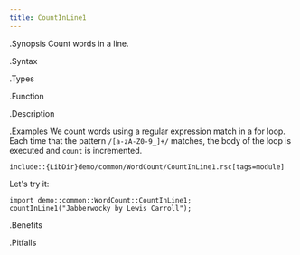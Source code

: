 ```yaml
---
title: CountInLine1
---
```


.Synopsis
Count words in a line.

.Syntax

.Types

.Function

.Description

.Examples
We count words using a regular expression match in a for loop.
Each time that the pattern `/[a-zA-Z0-9_]+/` matches, the body of the loop is executed
and `count` is incremented.
```rascal
include::{LibDir}demo/common/WordCount/CountInLine1.rsc[tags=module]
```

                
Let's try it:
```rascal-shell
import demo::common::WordCount::CountInLine1;
countInLine1("Jabberwocky by Lewis Carroll");
```

.Benefits

.Pitfalls

